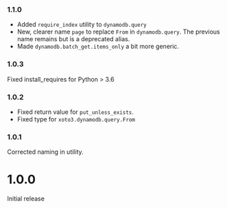 ### 1.1.0

- Added `require_index` utility to `dynamodb.query`
- New, clearer name `page` to replace `From` in `dynamodb.query`. The
  previous name remains but is a deprecated alias.
- Made `dynamodb.batch_get.items_only` a bit more generic.

### 1.0.3

Fixed install_requires for Python > 3.6

### 1.0.2

- Fixed return value for `put_unless_exists`.
- Fixed type for `xoto3.dynamodb.query.From`

### 1.0.1

Corrected naming in utility.

# 1.0.0

Initial release

